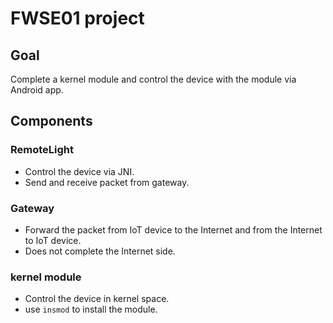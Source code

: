 # FWSE01 project

## Goal
Complete a kernel module and control the device with the module via Android app.

## Components

### RemoteLight
- Control the device via JNI.
- Send and receive packet from gateway.

### Gateway
- Forward the packet from IoT device to the Internet and from the Internet to IoT device.
- Does not complete the Internet side.

### kernel module
- Control the device in kernel space.
- use `insmod` to install the module.
